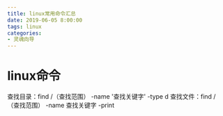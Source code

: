 ```yaml
---
title: linux常用命令汇总
date: 2019-06-05 8:00:00
tags: linux 
categories:
- 灵魂向导
---
```

# linux命令
<!--more-->
查找目录：find /（查找范围） -name '查找关键字' -type d
查找文件：find /（查找范围） -name 查找关键字 -print